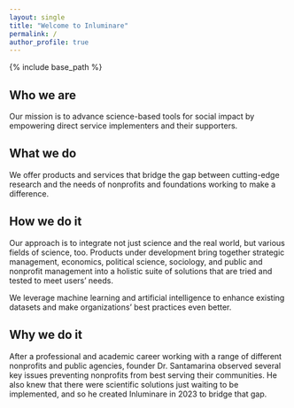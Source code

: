 ```yaml
---
layout: single
title: "Welcome to Inluminare"
permalink: /
author_profile: true
---
```


{% include base_path %}

## Who we are

Our mission is to advance science-based tools for social impact by empowering direct service implementers and their supporters. 

## What we do

We offer products and services that bridge the gap between cutting-edge research and the needs of nonprofits and foundations working to make a difference.

## How we do it

Our approach is to integrate not just science and the real world, but various fields of science, too. Products under development bring together strategic management, economics, political science, sociology, and public and nonprofit management into a holistic suite of solutions that are tried and tested to meet users’ needs. 

We leverage machine learning and artificial intelligence to enhance existing datasets and make organizations’ best practices even better.

## Why we do it

After a professional and academic career working with a range of different nonprofits and public agencies, founder Dr. Santamarina observed several key issues preventing nonprofits from best serving their communities. He also knew that there were scientific solutions just waiting to be implemented, and so he created Inluminare in 2023 to bridge that gap.

